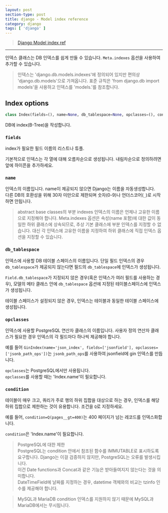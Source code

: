 ```yaml
---
layout: post
section-type: post
title: django - Model index reference
category: django
tags: [ 'django' ]
---
```


> [Django Model index ref](https://docs.djangoproject.com/en/2.2/ref/models/indexes/)  

---

인덱스 클래스는 DB 인덱스를 쉽게 만들 수 있습니다. `Meta.indexes` 옵션을 사용하여 추가할 수 있습니다.

> 인덱스는 'django.db.models.indexes'에 정의되어 있지만 편의상 'django.db.models'으로 가져옵니다. 표준 규칙은 'from django.db import models'을 사용하고 인덱스를 'models.<IndexClass>'를 참조합니다.

## Index options

```python
class Index(fields=(), name=None, db_tablespace=None, opclasses=(), condition=None)
```

DB에 index(B-Tree)을 작성합니다.

### `fields`

index가 필요한 필드 이름의 리스트나 튜플.  

기본적으로 인덱스는 각 열에 대해 오름차순으로 생성됩니다. 내림차순으로 정의하려면 앞에 하이픈을 추가하세요.

### `name`

인덱스의 이름입니다. name이 제공되지 않으면 Django는 이름을 자동생성합니다.  
다른 DB의 호환성을 위해 30자 미만으로 제한되며 숫자(0-9)나 언더스코어(`_`)로 시작하면 안됩니다.

> abstract base classes의 부분 indexes
인덱스의 이름은 언제나 고유한 이름으로 지정해야 합니다. Meta.indexes 옵션은 속성(name 포함)에 대한 값이 동일한 하위 클래스에 상속되므로, 추상 기본 클래스에 부분 인덱스를 지정할 수 없습니다. 대신 각 인덱스에 고유한 이름을 지정하여 하위 클래스에 직접 인덱스 옵션을 지정할 수 있습니다.

### `db_tablespace`

인덱스에 사용할 DB 테이블 스페이스의 이름입니다. 단일 필드 인덱스의 경우 `db_tablespace`가 제공되지 않는다면 필드의 `db_tablespace`에 인덱스가 생성됩니다.  

`Field.db_tablespace`가 지정되지 않은 경우(혹은 인덱스가 여러 필드를 사용하는 경우), 모델의 메타 클래스 안에 `db_tablespace` 옵션에 지정된 테이블스페이스에 인덱스가 생성됩니다.  

테이블 스페이스가 설정되지 않은 경우, 인덱스는 테이블과 동일한 테이블 스페이스에 생성됩니다.  

### `opclasses`

인덱스에 사용할 PostgreSQL 연산자 클래스의 이름입니다. 사용자 정의 연산자 클래스가 필요한 경우 인덱스의 각 필드마다 하나씩 제공해야 합니다.  

예를 들어 `GinIndex(name='json_index', fields=['jsonfield'], opclasses=['jsonb_path_ops'])`는 `jsonb_path_ops`를 사용하여 jsonfield에 gin 인덱스를 만듭니다.  

`opclasses`는 PostgreSQL에서만 사용됩니다.  
`opclasses`를 사용할 때는 'Index.name'이 필요합니다.

### `condition`

테이블이 매우 크고, 쿼리가 주로 행의 하위 집합을 대상으로 하는 경우, 인덱스를 해당 하위 집합으로 제한하는 것이 유용합니다. 조건을 `Q`로 지정하세요.  

예를 들어, `condition=Q(pages__gt=400)`는 400 페이지가 넘는 레코드를 인덱스화합니다.  

`condition`은 'Index.name'이 필요합니다.

> PostgreSQL에 대한 제한  
PostgreSQL는 condition 안에서 참조된 함수를 IMMUTABLE로 표시하도록 요구합니다. Django는 이걸 검증하지 않지만, PostgreSQL는 오류를 발생시킵니다.  
이건 Date functions과 Concat과 같은 기능은 받아들여지지 않는다는 것을 의미합니다.  
DateTimeField에 날짜를 지정하는 경우, datetime 객체와의 비교는 tzinfo 인수를 제공해야 합니다.

> MySQL과 MariaDB
condition 인덱스를 지원하지 않기 때문에 MySQL과 MariaDB에서는 무시됩니다.
